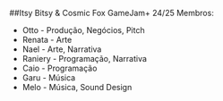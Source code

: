 ##Itsy Bitsy & Cosmic Fox GameJam+ 24/25
Membros:
- Otto - Produção, Negócios, Pitch
- Renata - Arte
- Nael - Arte, Narrativa
- Raniery - Programação, Narrativa
- Caio - Programação
- Garu - Música
- Melo - Música, Sound Design

